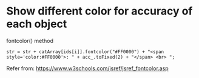 # Show different color for accuracy of each object    

fontcolor() method   

    str = str + catArray[ids[i]].fontcolor("#FF0000") + "<span style='color:#FF0000'>: " + acc_.toFixed(2) + "</span> <br> ";

Refer from: https://www.w3schools.com/jsref/jsref_fontcolor.asp    
